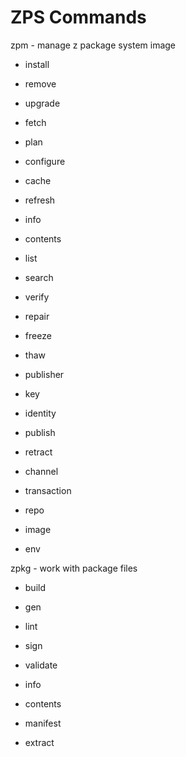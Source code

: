 ZPS Commands
============

zpm - manage z package system image
  - install
  - remove
  - upgrade
  - fetch
  - plan
  - configure

  - cache
  - refresh

  - info
  - contents

  - list
  - search

  - verify
  - repair

  - freeze
  - thaw

  - publisher
  - key
  - identity

  - publish
  - retract
  - channel

  - transaction

  - repo
  - image
  - env

zpkg - work with package files

  - build
  - gen
  - lint
  
  - sign
  - validate

  - info
  - contents
  - manifest
  - extract
